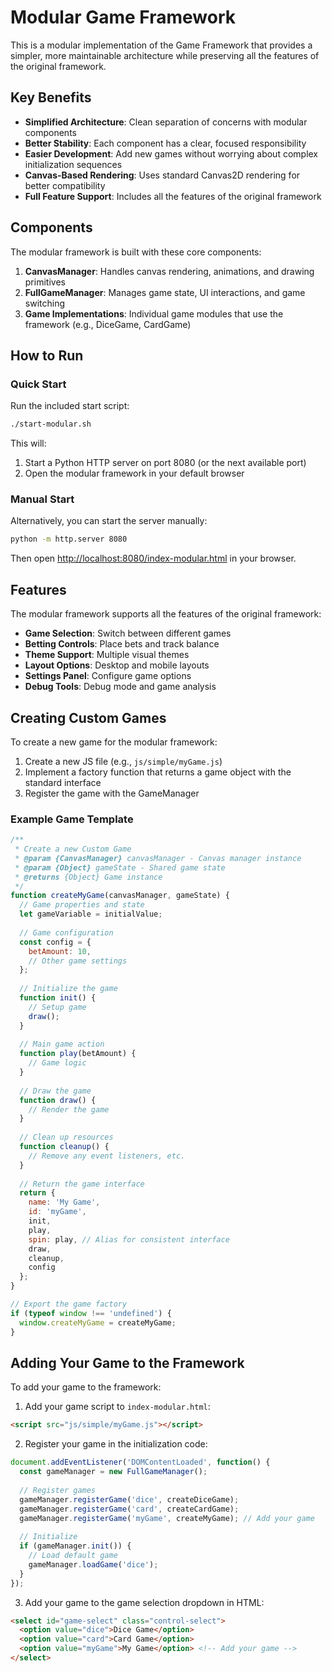 # Modular Game Framework

This is a modular implementation of the Game Framework that provides a simpler, more maintainable architecture while preserving all the features of the original framework.

## Key Benefits

- **Simplified Architecture**: Clean separation of concerns with modular components
- **Better Stability**: Each component has a clear, focused responsibility
- **Easier Development**: Add new games without worrying about complex initialization sequences
- **Canvas-Based Rendering**: Uses standard Canvas2D rendering for better compatibility
- **Full Feature Support**: Includes all the features of the original framework

## Components

The modular framework is built with these core components:

1. **CanvasManager**: Handles canvas rendering, animations, and drawing primitives
2. **FullGameManager**: Manages game state, UI interactions, and game switching
3. **Game Implementations**: Individual game modules that use the framework (e.g., DiceGame, CardGame)

## How to Run

### Quick Start

Run the included start script:

```bash
./start-modular.sh
```

This will:
1. Start a Python HTTP server on port 8080 (or the next available port)
2. Open the modular framework in your default browser

### Manual Start

Alternatively, you can start the server manually:

```bash
python -m http.server 8080
```

Then open [http://localhost:8080/index-modular.html](http://localhost:8080/index-modular.html) in your browser.

## Features

The modular framework supports all the features of the original framework:

- **Game Selection**: Switch between different games
- **Betting Controls**: Place bets and track balance
- **Theme Support**: Multiple visual themes
- **Layout Options**: Desktop and mobile layouts
- **Settings Panel**: Configure game options
- **Debug Tools**: Debug mode and game analysis

## Creating Custom Games

To create a new game for the modular framework:

1. Create a new JS file (e.g., `js/simple/myGame.js`)
2. Implement a factory function that returns a game object with the standard interface
3. Register the game with the GameManager

### Example Game Template

```javascript
/**
 * Create a new Custom Game
 * @param {CanvasManager} canvasManager - Canvas manager instance
 * @param {Object} gameState - Shared game state
 * @returns {Object} Game instance
 */
function createMyGame(canvasManager, gameState) {
  // Game properties and state
  let gameVariable = initialValue;
  
  // Game configuration
  const config = {
    betAmount: 10,
    // Other game settings
  };
  
  // Initialize the game
  function init() {
    // Setup game
    draw();
  }
  
  // Main game action
  function play(betAmount) {
    // Game logic
  }
  
  // Draw the game
  function draw() {
    // Render the game
  }
  
  // Clean up resources
  function cleanup() {
    // Remove any event listeners, etc.
  }
  
  // Return the game interface
  return {
    name: 'My Game',
    id: 'myGame',
    init,
    play,
    spin: play, // Alias for consistent interface
    draw,
    cleanup,
    config
  };
}

// Export the game factory
if (typeof window !== 'undefined') {
  window.createMyGame = createMyGame;
}
```

## Adding Your Game to the Framework

To add your game to the framework:

1. Add your game script to `index-modular.html`:

```html
<script src="js/simple/myGame.js"></script>
```

2. Register your game in the initialization code:

```javascript
document.addEventListener('DOMContentLoaded', function() {
  const gameManager = new FullGameManager();
  
  // Register games
  gameManager.registerGame('dice', createDiceGame);
  gameManager.registerGame('card', createCardGame);
  gameManager.registerGame('myGame', createMyGame); // Add your game
  
  // Initialize
  if (gameManager.init()) {
    // Load default game
    gameManager.loadGame('dice');
  }
});
```

3. Add your game to the game selection dropdown in HTML:

```html
<select id="game-select" class="control-select">
  <option value="dice">Dice Game</option>
  <option value="card">Card Game</option>
  <option value="myGame">My Game</option> <!-- Add your game -->
</select>
```